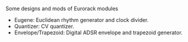 Some designs and mods of Eurorack modules

* Eugene: Euclidean rhythm generator and clock divider.
* Quantizer: CV quantizer.
* Envelope/Trapezoid: Digital ADSR envelope and trapezoid generator.